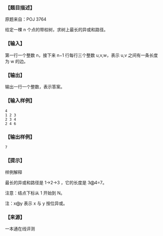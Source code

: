 ### 【题目描述】

原题来自：POJ 3764

给定一棵 n 个点的带权树，求树上最长的异或和路径。

### 【输入】

第一行一个整数 n，接下来 n−1 行每行三个整数 u,v,w，表示 u,v 之间有一条长度为 w 的边。

### 【输出】

输出一行一个整数，表示答案。

### 【输入样例】

```
4
1 2 3
2 3 4
2 4 6
```

### 【输出样例】

```
7
```

### 【提示】

样例解释

最长的异或和路径是 1→2→3 ，它的长度是 3⨁4=7。

注意：结点下标从 1 开始到 N。

注：x⨁y 表示 x 与 y 按位异或。


 ### 【来源】

 一本通在线评测 